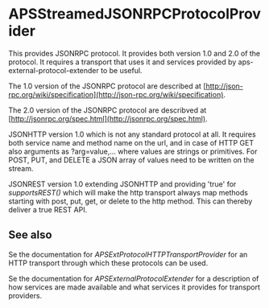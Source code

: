 # APSStreamedJSONRPCProtocolProvider

This provides JSONRPC protocol. It provides both version 1.0 and 2.0 of the protocol. It requires a transport that uses it and services provided by aps-external-protocol-extender to be useful. 

The 1.0 version of the JSONRPC protocol are described at [http://json-rpc.org/wiki/specification](http://json-rpc.org/wiki/specification).

The 2.0 version of the JSONRPC protocol are describved at [http://jsonrpc.org/spec.html](http://jsonrpc.org/spec.html).

JSONHTTP version 1.0 which is not any standard protocol at all. It requires both service name and method name on the url, and in case of HTTP GET also arguments as ?arg=value,... where values are strings or primitives. For POST, PUT, and DELETE a JSON array of values need to be written on the stream.

JSONREST version 1.0 extending JSONHTTP and providing 'true' for _supportsREST()_ which will make the http transport always map methods starting with post, put, get, or delete to the http method. This can thereby deliver a true REST API.

## See also

Se the documentation for _APSExtProtocolHTTPTransportProvider_ for an HTTP transport through which these protocols can be used.

Se the documentation for _APSExternalProtocolExtender_ for a description of how services are made available and what services it provides for transport providers.